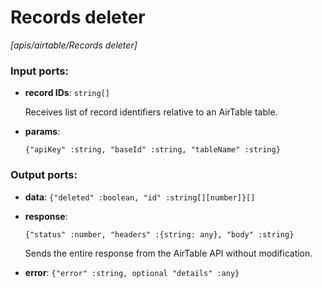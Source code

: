 # Records deleter

_[apis/airtable/Records deleter]_

### Input ports:

* __record IDs__: ` string[] `

    Receives list of record identifiers relative to an AirTable table.


* __params__: 
    ```
    {"apiKey" :string, "baseId" :string, "tableName" :string}
    ```

### Output ports:

* __data__: ` {"deleted" :boolean, "id" :string[][number]}[] `


* __response__: 
    ```
    {"status" :number, "headers" :{string: any}, "body" :string}
    ```

    Sends the entire response from the AirTable API without modification.


* __error__: ` {"error" :string, optional "details" :any} `

